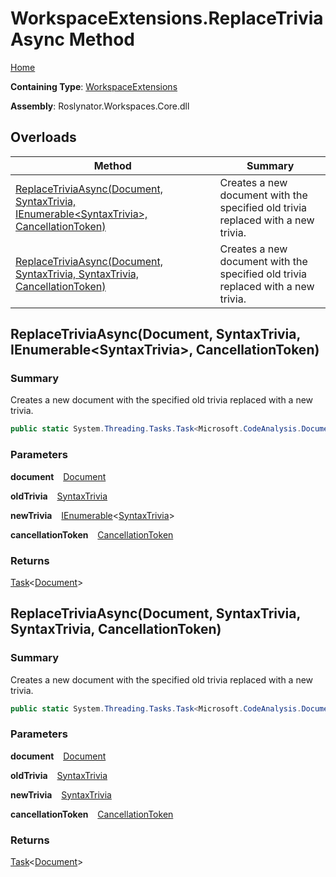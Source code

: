 # WorkspaceExtensions\.ReplaceTriviaAsync Method

[Home](../../../README.md)

**Containing Type**: [WorkspaceExtensions](../README.md)

**Assembly**: Roslynator\.Workspaces\.Core\.dll

## Overloads

| Method | Summary |
| ------ | ------- |
| [ReplaceTriviaAsync(Document, SyntaxTrivia, IEnumerable\<SyntaxTrivia>, CancellationToken)](#Roslynator_WorkspaceExtensions_ReplaceTriviaAsync_Microsoft_CodeAnalysis_Document_Microsoft_CodeAnalysis_SyntaxTrivia_System_Collections_Generic_IEnumerable_Microsoft_CodeAnalysis_SyntaxTrivia__System_Threading_CancellationToken_) | Creates a new document with the specified old trivia replaced with a new trivia\. |
| [ReplaceTriviaAsync(Document, SyntaxTrivia, SyntaxTrivia, CancellationToken)](#Roslynator_WorkspaceExtensions_ReplaceTriviaAsync_Microsoft_CodeAnalysis_Document_Microsoft_CodeAnalysis_SyntaxTrivia_Microsoft_CodeAnalysis_SyntaxTrivia_System_Threading_CancellationToken_) | Creates a new document with the specified old trivia replaced with a new trivia\. |

## ReplaceTriviaAsync\(Document, SyntaxTrivia, IEnumerable\<SyntaxTrivia>, CancellationToken\) <a name="Roslynator_WorkspaceExtensions_ReplaceTriviaAsync_Microsoft_CodeAnalysis_Document_Microsoft_CodeAnalysis_SyntaxTrivia_System_Collections_Generic_IEnumerable_Microsoft_CodeAnalysis_SyntaxTrivia__System_Threading_CancellationToken_"></a>

### Summary

Creates a new document with the specified old trivia replaced with a new trivia\.

```csharp
public static System.Threading.Tasks.Task<Microsoft.CodeAnalysis.Document> ReplaceTriviaAsync(this Microsoft.CodeAnalysis.Document document, Microsoft.CodeAnalysis.SyntaxTrivia oldTrivia, System.Collections.Generic.IEnumerable<Microsoft.CodeAnalysis.SyntaxTrivia> newTrivia, System.Threading.CancellationToken cancellationToken = default)
```

### Parameters

**document** &ensp; [Document](https://docs.microsoft.com/en-us/dotnet/api/microsoft.codeanalysis.document)

**oldTrivia** &ensp; [SyntaxTrivia](https://docs.microsoft.com/en-us/dotnet/api/microsoft.codeanalysis.syntaxtrivia)

**newTrivia** &ensp; [IEnumerable](https://docs.microsoft.com/en-us/dotnet/api/system.collections.generic.ienumerable-1)\<[SyntaxTrivia](https://docs.microsoft.com/en-us/dotnet/api/microsoft.codeanalysis.syntaxtrivia)>

**cancellationToken** &ensp; [CancellationToken](https://docs.microsoft.com/en-us/dotnet/api/system.threading.cancellationtoken)

### Returns

[Task](https://docs.microsoft.com/en-us/dotnet/api/system.threading.tasks.task-1)\<[Document](https://docs.microsoft.com/en-us/dotnet/api/microsoft.codeanalysis.document)>

## ReplaceTriviaAsync\(Document, SyntaxTrivia, SyntaxTrivia, CancellationToken\) <a name="Roslynator_WorkspaceExtensions_ReplaceTriviaAsync_Microsoft_CodeAnalysis_Document_Microsoft_CodeAnalysis_SyntaxTrivia_Microsoft_CodeAnalysis_SyntaxTrivia_System_Threading_CancellationToken_"></a>

### Summary

Creates a new document with the specified old trivia replaced with a new trivia\.

```csharp
public static System.Threading.Tasks.Task<Microsoft.CodeAnalysis.Document> ReplaceTriviaAsync(this Microsoft.CodeAnalysis.Document document, Microsoft.CodeAnalysis.SyntaxTrivia oldTrivia, Microsoft.CodeAnalysis.SyntaxTrivia newTrivia, System.Threading.CancellationToken cancellationToken = default)
```

### Parameters

**document** &ensp; [Document](https://docs.microsoft.com/en-us/dotnet/api/microsoft.codeanalysis.document)

**oldTrivia** &ensp; [SyntaxTrivia](https://docs.microsoft.com/en-us/dotnet/api/microsoft.codeanalysis.syntaxtrivia)

**newTrivia** &ensp; [SyntaxTrivia](https://docs.microsoft.com/en-us/dotnet/api/microsoft.codeanalysis.syntaxtrivia)

**cancellationToken** &ensp; [CancellationToken](https://docs.microsoft.com/en-us/dotnet/api/system.threading.cancellationtoken)

### Returns

[Task](https://docs.microsoft.com/en-us/dotnet/api/system.threading.tasks.task-1)\<[Document](https://docs.microsoft.com/en-us/dotnet/api/microsoft.codeanalysis.document)>

